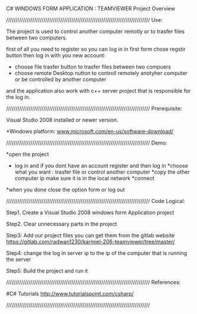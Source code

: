 C# WINDOWS FORM APPLICATION : TEAMVIEWER Project Overview

/////////////////////////////////////////////////////////////////////////////
Use:

  The project is used to control another computer remotly or to trasfer files between two computers. 
  
  first of all you need to register so you can log in in first
 form chose regstir button then log in with you new account:
  
  * choose file trasfer button to trasfer files between two compuers
  * choose remote Desktop nutton to controll remotely anotyher computer or be controlled by another computer
  
  and the application also work with c++ server project that is responsible for the log in.


/////////////////////////////////////////////////////////////////////////////
Prerequisite:

Visual Studio 2008 installed or newer version. 

*Windows platform:
www.microsoft.com/en-us/software-download/


/////////////////////////////////////////////////////////////////////////////
Demo:
  
*open the project

* log in and if you dont have an account register and then log in
*choose what you want : trasfer file or control another computer
*copy the other computer ip make sure it is in the local network
*connect

*when you done close the option form or log out


/////////////////////////////////////////////////////////////////////////////
Code Logical:

Step1. Create a Visual Studio 2008 windows form Application project

Step2. Clear unnecessary parts in the project

Step3: Add our project files you can get them from the gitlab website
https://gitlab.com/radwan1230/karmiel-206-teamviewer/tree/master/
        
Step4: change the log in server ip to the ip of the computer that is running the server

Step5: Build the project and run it


/////////////////////////////////////////////////////////////////////////////
References:

#C# Tutorials
http://www.tutorialspoint.com/csharp/


/////////////////////////////////////////////////////////////////////////////
